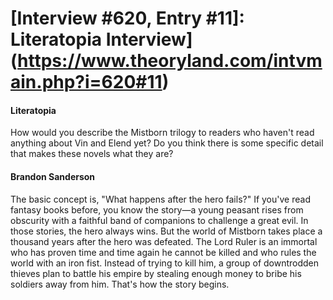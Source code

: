 # [Interview #620, Entry #11]: Literatopia Interview](https://www.theoryland.com/intvmain.php?i=620#11)

#### Literatopia

How would you describe the Mistborn trilogy to readers who haven't read anything about Vin and Elend yet? Do you think there is some specific detail that makes these novels what they are?

#### Brandon Sanderson

The basic concept is, "What happens after the hero fails?" If you've read fantasy books before, you know the story—a young peasant rises from obscurity with a faithful band of companions to challenge a great evil. In those stories, the hero always wins. But the world of Mistborn takes place a thousand years after the hero was defeated. The Lord Ruler is an immortal who has proven time and time again he cannot be killed and who rules the world with an iron fist. Instead of trying to kill him, a group of downtrodden thieves plan to battle his empire by stealing enough money to bribe his soldiers away from him. That's how the story begins.

